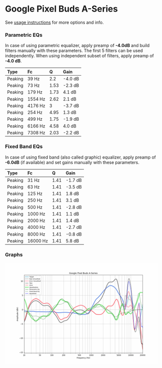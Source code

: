 # Google Pixel Buds A-Series
See [usage instructions](https://github.com/jaakkopasanen/AutoEq#usage) for more options and info.

### Parametric EQs
In case of using parametric equalizer, apply preamp of **-4.0dB** and build filters manually
with these parameters. The first 5 filters can be used independently.
When using independent subset of filters, apply preamp of **-4.0 dB**.

| Type    | Fc      |    Q | Gain    |
|:--------|:--------|:-----|:--------|
| Peaking | 39 Hz   | 2.2  | -4.0 dB |
| Peaking | 73 Hz   | 1.53 | -2.3 dB |
| Peaking | 179 Hz  | 1.73 | 4.1 dB  |
| Peaking | 1554 Hz | 2.62 | 2.1 dB  |
| Peaking | 4176 Hz | 3    | -3.7 dB |
| Peaking | 254 Hz  | 4.95 | 1.3 dB  |
| Peaking | 499 Hz  | 1.75 | -1.9 dB |
| Peaking | 6166 Hz | 4.58 | 4.0 dB  |
| Peaking | 7308 Hz | 2.03 | -2.2 dB |

### Fixed Band EQs
In case of using fixed band (also called graphic) equalizer, apply preamp of **-6.0dB**
(if available) and set gains manually with these parameters.

| Type    | Fc       |    Q | Gain    |
|:--------|:---------|:-----|:--------|
| Peaking | 31 Hz    | 1.41 | -1.7 dB |
| Peaking | 63 Hz    | 1.41 | -3.5 dB |
| Peaking | 125 Hz   | 1.41 | 1.8 dB  |
| Peaking | 250 Hz   | 1.41 | 3.1 dB  |
| Peaking | 500 Hz   | 1.41 | -2.8 dB |
| Peaking | 1000 Hz  | 1.41 | 1.1 dB  |
| Peaking | 2000 Hz  | 1.41 | 1.4 dB  |
| Peaking | 4000 Hz  | 1.41 | -2.7 dB |
| Peaking | 8000 Hz  | 1.41 | -0.8 dB |
| Peaking | 16000 Hz | 1.41 | 5.8 dB  |

### Graphs
![](./Google%20Pixel%20Buds%20A-Series.png)